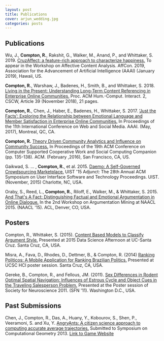 ```yaml
---
layout: post
title: Publications
cover: arjun_wedding.jpg
categories: posts
---
```


## Publications

Wu, J., **Compton, R.**, Rakshit, G., Walker, M., Anand, P., and Whittaker, S. 2019. [CruzAffect: a feature-rich approach to characterize happiness.](https://arxiv.org/abs/1902.06024) To appear in the Workshop on Affective Content Analysis. AffCon. 2019, Association for the Advancement of Artificial Intelligence (AAAI) (January 2019), Hawaii, US.

**Compton, R.**, Warshaw, J., Badenes, H., Smith, B., and Whittaker, S. 2018. [Living in the Present: Understanding Long-Term Content Referencing in Enterprise Online Communities.](https://users.soe.ucsc.edu/~rcompton/Papers/cscw039-comptonA.pdf) Proc. ACM Hum.-Comput. Interact. 2, CSCW, Article 39 (November 2018), 21 pages. 

**Compton, R.**, Chen, J., Haber, E., Badenes, H., Whittaker, S. 2017. [‘Just the Facts’: Exploring the Relationship between Emotional Language and Member Satisfaction in Enterprise Online Communities.](https://aaai.org/ocs/index.php/ICWSM/ICWSM17/paper/view/15664) In Proceedings of the 11th International Conference on Web and Social Media. AAAI. (May, 2017), Montreal, QC, CA.

**Compton, R.** [Theory Driven Community Analytics and Influence on Community Success.](https://doi.org/10.1145/2818052.2874355) In Proceedings of the 19th ACM Conference on Computer Supported Cooperative Work and Social Computing Companion (pp. 135-138). ACM. (February ,2016), San Francisco, CA, US.

Gaikwad, S. ... , **Compton, R.**, et al. 2015. [Daemo: A Self-Governed Crowdsourcing Marketplace.](https://doi.org/10.1145/2815585.2815739) UIST '15 Adjunct: The 28th Annual ACM Symposium on User Interface Software and Technology Proceedings. UIST. (November, 2015) Charlotte, NC, USA.

Oraby, S., Reed, L., **Compton, R.**, Riloff, E., Walker, M., & Whittaker, S. 2015. [And That's A Fact: Distinguishing Factual and Emotional Argumentation in Online Dialogue.](https://arxiv.org/abs/1709.05295) In the 2nd Workshop on Argumentation Mining at NAACL 2015. (NAACL '15). ACL, Denver, CO, USA.

## Posters

Compton, R., Whittaker, S. (2015). [Content Based Models to Classify Argument Style.](https://users.soe.ucsc.edu/~rcompton/Posters/Content%20Models%20for%20Argment%20classification-poster.jpg) Presented at 2015 Data Science Afternoon at UC-Santa Cruz. Santa Cruz, CA, USA.

Misra, A., Fava, D., Rhodes, D., Dettmer, B., & Compton, R. (2014) [Ranking Politicos: A Mobile Application for Ranking Brazilian Politics.](https://users.soe.ucsc.edu/~rcompton/Posters/RankingPoliticos.jpg) Presented at UCSC HCI poster session. Santa Cruz, CA, USA.

Gereke, B., Compton, R., and Fellous, JM. (2011). [Sex Differences in Rodent Optimal Spatial Navigation: Influences of Estrous Cycle and Object Cues in the Traveling Salesperson Problem.](http://amygdala.psychdept.arizona.edu/posters/SFN2011Poster_TSP.pdf) Presented at the Poster session of Society for Neuroscience 2011. (SFN '11). Washington D.C., USA.


## Past Submissions

Chen, J., Compton, R., Das, A., Huany, Y., Kobourov, S., Shen, P., Veeramoni, S. and Xu, Y. [AngryAnts: A citizen science approach to computing accurate average trajectories.](https://arxiv.org/abs/1212.0935v1) Submitted to Symposium on Computational Geometry 2013. [Link to Game Website](http://cgi.cs.arizona.edu/projects/angryants/)

